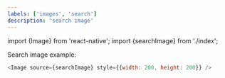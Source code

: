 ```yaml
---
labels: ['images', 'search']
description: 'search image'
---
```


import {Image} from 'react-native';
import {searchImage} from './index';

Search image example:

```js live
<Image source={searchImage} style={{width: 200, height: 200}} />
```
